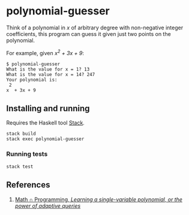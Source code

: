 # polynomial-guesser

Think of a polynomial in _x_ of arbitrary degree with non-negative integer coefficients, this program can guess it given just two points on the polynomial.

For example, given _x<sup>2</sup> + 3x + 9_:

```
$ polynomial-guesser
What is the value for x = 1? 13
What is the value for x = 14? 247
Your polynomial is:
 2
x  + 3x + 9
```

## Installing and running

Requires the Haskell tool [Stack](https://docs.haskellstack.org/en/stable/README/).

```
stack build
stack exec polynomial-guesser
```

### Running tests

```
stack test
```

## References

1. [Math &cap; Programming, _Learning a single-variable polynomial, or the power of adaptive queries_](https://jeremykun.com/2014/11/18/learning-a-single-variable-polynomial-or-the-power-of-adaptive-queries/)
